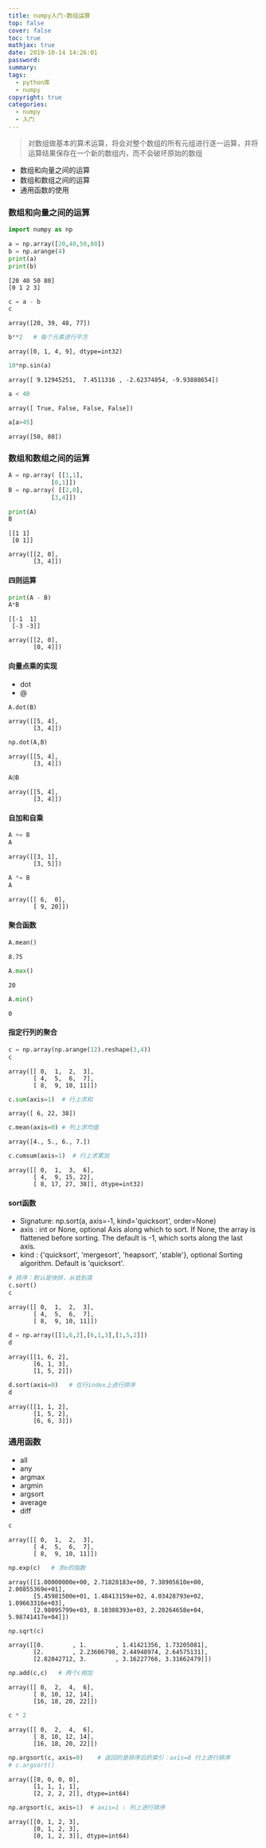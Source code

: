 ```yaml
---
title: numpy入门-数组运算
top: false
cover: false
toc: true
mathjax: true
date: 2019-10-14 14:26:01
password:
summary:
tags:
  - python库
  - numpy
copyright: true
categories:
  - numpy
  - 入门
---
```


> 对数组做基本的算术运算，将会对整个数组的所有元组进行逐一运算，并将运算结果保存在一个新的数组内，而不会破坏原始的数组

- 数组和向量之间的运算
- 数组和数组之间的运算
- 通用函数的使用

<!--MORE-->

### 数组和向量之间的运算


```python
import numpy as np

a = np.array([20,40,50,80])
b = np.arange(4)
print(a)
print(b)
```

    [20 40 50 80]
    [0 1 2 3]

```python
c = a - b
c
```


    array([20, 39, 48, 77])


```python
b**2   # 每个元素进行平方
```


    array([0, 1, 4, 9], dtype=int32)


```python
10*np.sin(a)
```


    array([ 9.12945251,  7.4511316 , -2.62374854, -9.93888654])


```python
a < 40
```


    array([ True, False, False, False])


```python
a[a>45]
```


    array([50, 80])

### 数组和数组之间的运算


```python
A = np.array( [[1,1],
            [0,1]])
B = np.array( [[2,0],
            [3,4]])

print(A)
B
```

    [[1 1]
     [0 1]]

    array([[2, 0],
           [3, 4]])

#### 四则运算


```python
print(A - B)
A*B
```

    [[-1  1]
     [-3 -3]]

    array([[2, 0],
           [0, 4]])

#### 向量点乘的实现

- dot
- @


```python
A.dot(B)
```


    array([[5, 4],
           [3, 4]])


```python
np.dot(A,B)
```


    array([[5, 4],
           [3, 4]])


```python
A@B
```


    array([[5, 4],
           [3, 4]])

#### 自加和自乘


```python
A += B
A
```


    array([[3, 1],
           [3, 5]])


```python
A *= B
A
```


    array([[ 6,  0],
           [ 9, 20]])

#### 聚合函数


```python
A.mean()
```


    8.75


```python
A.max()
```


    20
    


```python
A.min()
```


    0

#### 指定行列的聚合


```python
c = np.array(np.arange(12).reshape(3,4))
c
```


    array([[ 0,  1,  2,  3],
           [ 4,  5,  6,  7],
           [ 8,  9, 10, 11]])


```python
c.sum(axis=1)  # 行上求和
```


    array([ 6, 22, 38])


```python
c.mean(axis=0) # 列上求均值
```


    array([4., 5., 6., 7.])


```python
c.cumsum(axis=1)  # 行上求累加
```


    array([[ 0,  1,  3,  6],
           [ 4,  9, 15, 22],
           [ 8, 17, 27, 38]], dtype=int32)

#### sort函数

- Signature: np.sort(a, axis=-1, kind='quicksort', order=None)
- axis : int or None, optional
  Axis along which to sort. If None, the array is flattened before
  sorting. The default is -1, which sorts along the last axis.
- kind : {'quicksort', 'mergesort', 'heapsort', 'stable'}, optional
  Sorting algorithm. Default is 'quicksort'.


```python
# 排序：默认是快排，从低到高
c.sort()
c
```


    array([[ 0,  1,  2,  3],
           [ 4,  5,  6,  7],
           [ 8,  9, 10, 11]])


```python
d = np.array([[1,6,2],[6,1,3],[1,5,2]])
d
```


    array([[1, 6, 2],
           [6, 1, 3],
           [1, 5, 2]])
    


```python
d.sort(axis=0)   # 在行index上进行排序
d
```


    array([[1, 1, 2],
           [1, 5, 2],
           [6, 6, 3]])

### 通用函数

- all
- any
- argmax
- argmin
- argsort
- average
- diff


```python
c
```


    array([[ 0,  1,  2,  3],
           [ 4,  5,  6,  7],
           [ 8,  9, 10, 11]])


```python
np.exp(c)   # 求e的指数
```


    array([[1.00000000e+00, 2.71828183e+00, 7.38905610e+00, 2.00855369e+01],
           [5.45981500e+01, 1.48413159e+02, 4.03428793e+02, 1.09663316e+03],
           [2.98095799e+03, 8.10308393e+03, 2.20264658e+04, 5.98741417e+04]])


```python
np.sqrt(c)
```


    array([[0.        , 1.        , 1.41421356, 1.73205081],
           [2.        , 2.23606798, 2.44948974, 2.64575131],
           [2.82842712, 3.        , 3.16227766, 3.31662479]])


```python
np.add(c,c)   # 两个c相加
```


    array([[ 0,  2,  4,  6],
           [ 8, 10, 12, 14],
           [16, 18, 20, 22]])


```python
c * 2   
```


    array([[ 0,  2,  4,  6],
           [ 8, 10, 12, 14],
           [16, 18, 20, 22]])


```python
np.argsort(c, axis=0)    # 返回的是排序后的索引：axis=0 行上进行排序
# c.argsort()
```


    array([[0, 0, 0, 0],
           [1, 1, 1, 1],
           [2, 2, 2, 2]], dtype=int64)


```python
np.argsort(c, axis=1)  # axis=1 : 列上进行排序
```


    array([[0, 1, 2, 3],
           [0, 1, 2, 3],
           [0, 1, 2, 3]], dtype=int64)
